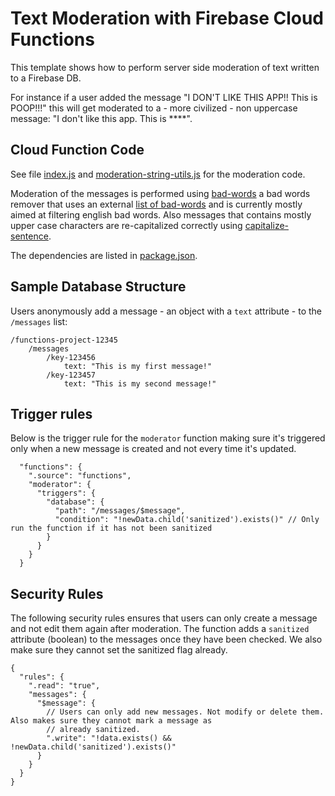 # Text Moderation with Firebase Cloud Functions

This template shows how to perform server side moderation of text written to a Firebase DB.

For instance if a user added the message "I DON'T LIKE THIS APP!! This is POOP!!!" this will get moderated to a - more civilized - non uppercase message: "I don't like this app. This is ****".

## Cloud Function Code

See file [index.js](index.js) and [moderation-string-utils.js](moderation-string-utils.js) for the moderation code.

Moderation of the messages is performed using [bad-words](https://www.npmjs.com/package/bad-words) a bad words remover that uses an external [list of bad-words](https://github.com/web-mech/badwords-list) and is currently mostly aimed at filtering english bad words. Also messages that contains mostly upper case characters are re-capitalized correctly using [capitalize-sentence](https://www.npmjs.com/package/capitalize-sentence).

The dependencies are listed in [package.json](package.json).

## Sample Database Structure

Users anonymously add a message - an object with a `text` attribute - to the `/messages` list:

```
/functions-project-12345
    /messages
        /key-123456
            text: "This is my first message!"
        /key-123457
            text: "This is my second message!"
```

## Trigger rules

Below is the trigger rule for the `moderator` function making sure it's triggered only when a new message is created and not every time it's updated.

```
  "functions": {
    ".source": "functions",
    "moderator": {
      "triggers": {
        "database": {
          "path": "/messages/$message",
          "condition": "!newData.child('sanitized').exists()" // Only run the function if it has not been sanitized
        }
      }
    }
  }
```

## Security Rules

The following security rules ensures that users can only create a message and not edit them again after moderation. The function adds a `sanitized` attribute (boolean) to the messages once they have been checked.
We also make sure they cannot set the sanitized flag already.

```
{
  "rules": {
    ".read": "true",
    "messages": {
      "$message": {
        // Users can only add new messages. Not modify or delete them. Also makes sure they cannot mark a message as
        // already sanitized.
        ".write": "!data.exists() && !newData.child('sanitized').exists()"
      }
    }
  }
}
```


